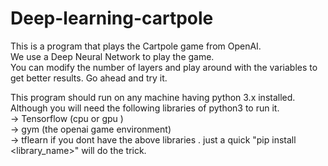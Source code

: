 # Deep-learning-cartpole  
This is a program that plays the Cartpole game from OpenAI.  
We use a Deep Neural Network to play the game.  
You can modify the number of layers and play around with the variables to get better results. 
Go ahead and try it.  
  
  
This program should run on any machine having python 3.x installed.  
Although you will need the following libraries of python3 to run it.  
-> Tensorflow (cpu or gpu )  
-> gym (the openai game environment)  
-> tflearn
if you dont have the above libraries . just a quick "pip install <library_name>" will do the trick.
